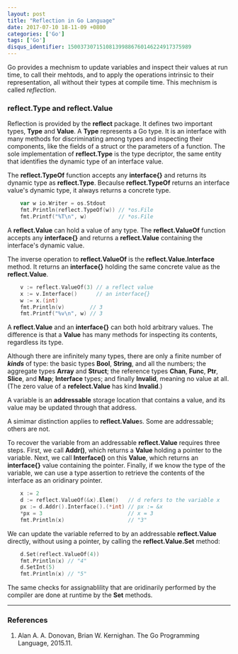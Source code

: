 ```yaml
---
layout: post
title: "Reflection in Go Language"
date: 2017-07-10 18-11-09 +0800
categories: ['Go']
tags: ['Go']
disqus_identifier: 150037307151081399886760146224917375989
---
```


Go provides a mechnism to update variables and inspect their values at run time, to call their mehtods, and to apply the operations intrinsic to their representation, all without their types at compile time. This mechnism is called *reflection*.

### reflect.Type and reflect.Value

Reflection is provided by the **reflect** package. It defines two important types, **Type** and **Value**. A **Type** represents a Go type. It is an interface with many methods for discriminating among types and inspecting their components, like the fields of a struct or the parameters of a function. The sole implementation of **reflect.Type** is the type decriptor, the same entity that identifies the dynamic type of an interface value.

The **reflect.TypeOf** function accepts any **interface{}** and returns its dynamic type as **reflect.Type**. Becaulse **reflect.TypeOf** returns an interface value's dynamic type, it always returns a concrete type.

```go
	var w io.Writer = os.Stdout
	fmt.Println(reflect.TypeOf(w)) // *os.File
	fmt.Printf("%T\n", w)          // *os.File
```

A **reflect.Value** can hold a value of any type. The **reflect.ValueOf** function accepts any **interface{}** and returns a **reflect.Value** containing the interface's dynamic value.

The inverse operation to **reflect.ValueOf** is the **reflect.Value.Interface** method. It returns an **interface{}** holding the same concrete value as the **reflect.Value**.

```go
	v := reflect.ValueOf(3) // a reflect value
	x := v.Interface()      // an interface{}
	w := x.(int)
	fmt.Println(v)        // 3
	fmt.Printf("%v\n", w) // 3
```

A **reflect.Value** and an **interface{}** can both hold arbitrary values. The difference is that a **Value** has many methods for inspecting its contents, regardless its type.

Although there are infinitely many types, there are only a finite number of ***kinds*** of type: the basic types **Bool**, **String**, and all the numbers; the aggregate types **Array** and **Struct**; the reference types **Chan**, **Func**, **Ptr**, **Slice**, and **Map**; **Interface** types; and finally **Invalid**, meaning no value at all. (The zero value of a **refelect.Value** has kind **Invalid**.)

A variable is an **addressable** storage location that contains a value, and its value may be updated through that address.

A simimar distinction applies to **reflect.Value**s. Some are addressable; others are not.

To recover the variable from an addressable **reflect.Value** requires three steps. First, we call **Addr()**, which returns a **Value** holding a pointer to the variable. Next, we call **Interface()** on this **Value**, which returns an **interface{}** value containing the pointer. Finally, if we know the type of the variable, we can use a type assertion to retrieve the contents of the interface as an oridinary pointer.

```go
	x := 2
	d := reflect.ValueOf(&x).Elem()   // d refers to the variable x
	px := d.Addr().Interface().(*int) // px := &x
	*px = 3                           // x = 3
	fmt.Println(x)                    // "3"
```

We can update the variable referred to by an addressable **reflect.Value** directly, without using a pointer, by calling the **reflect.Value.Set** method:

```go
	d.Set(reflect.ValueOf(4))
	fmt.Println(x) // "4"
	d.SetInt(5)
	fmt.Println(x) // "5"
```

The same checks for assignablility that are oridinarily performed by the compiler are done at runtime by the **Set** methods.

- - -

### References

1. Alan A. A. Donovan, Brian W. Kernighan. The Go Programming Language, 2015.11.
